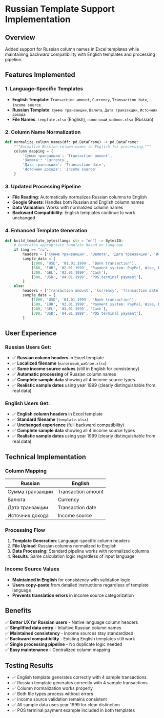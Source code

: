 # Russian Template Support Implementation

## Overview
Added support for Russian column names in Excel templates while maintaining backward compatibility with English templates and processing pipeline.

## Features Implemented

### 1. Language-Specific Templates
- **English Template**: `Transaction amount`, `Currency`, `Transaction date`, `Income source`
- **Russian Template**: `Сумма транзакции`, `Валюта`, `Дата транзакции`, `Источник дохода`
- **File Names**: `template.xlsx` (English), `налоговый_шаблон.xlsx` (Russian)

### 2. Column Name Normalization
```python
def normalize_column_names(df: pd.DataFrame) -> pd.DataFrame:
    """Normalize Russian column names to English for processing."""
    column_mapping = {
        'Сумма транзакции': 'Transaction amount',
        'Валюта': 'Currency', 
        'Дата транзакции': 'Transaction date',
        'Источник дохода': 'Income source'
    }
```

### 3. Updated Processing Pipeline
- **File Reading**: Automatically normalizes Russian columns to English
- **Google Sheets**: Handles both Russian and English column names
- **Data Validation**: Works with normalized column names
- **Backward Compatibility**: English templates continue to work unchanged

### 4. Enhanced Template Generation
```python
def build_template_bytes(lang: str = "en") -> BytesIO:
    # Generates appropriate template based on language
    if lang == "ru":
        headers = ['Сумма транзакции', 'Валюта', 'Дата транзакции', 'Источник дохода']
        sample_data = [
            [1000, 'USD', '01.01.1999', 'Bank transaction'],
            [500, 'EUR', '02.01.1999', 'Payment system: PayPal, Wise, Deel, etc.'],
            [200, 'GEL', '03.01.1999', 'Cash'],
            [300, 'USD', '04.01.1999', 'POS terminal payment'],
        ]
    else:
        headers = ['Transaction amount', 'Currency', 'Transaction date', 'Income source']
        sample_data = [
            [1000, 'USD', '01.01.1999', 'Bank transaction'],
            [500, 'EUR', '02.01.1999', 'Payment system: PayPal, Wise, Deel, etc.'],
            [200, 'GEL', '03.01.1999', 'Cash'],
            [300, 'USD', '04.01.1999', 'POS terminal payment'],
        ]
```

## User Experience

### Russian Users Get:
- ✅ **Russian column headers** in Excel template
- ✅ **Localized filename** (`налоговый_шаблон.xlsx`)
- ✅ **Same income source values** (still in English for consistency)
- ✅ **Automatic processing** of Russian column names
- ✅ **Complete sample data** showing all 4 income source types
- ✅ **Realistic sample dates** using year 1999 (clearly distinguishable from real data)

### English Users Get:
- ✅ **English column headers** in Excel template
- ✅ **Standard filename** (`template.xlsx`)
- ✅ **Unchanged experience** (full backward compatibility)
- ✅ **Complete sample data** showing all 4 income source types
- ✅ **Realistic sample dates** using year 1999 (clearly distinguishable from real data)

## Technical Implementation

### Column Mapping
| Russian | English |
|---------|---------|
| Сумма транзакции | Transaction amount |
| Валюта | Currency |
| Дата транзакции | Transaction date |
| Источник дохода | Income source |

### Processing Flow
1. **Template Generation**: Language-specific column headers
2. **File Upload**: Russian columns normalized to English
3. **Data Processing**: Standard pipeline works with normalized columns
4. **Results**: Same calculation logic regardless of input language

### Income Source Values
- **Maintained in English** for consistency with validation logic
- **Users copy-paste** from detailed instructions regardless of template language
- **Prevents translation errors** in income source categorization

## Benefits
✅ **Better UX for Russian users** - Native language column headers  
✅ **Simplified data entry** - Intuitive Russian column names  
✅ **Maintained consistency** - Income sources stay standardized  
✅ **Backward compatibility** - Existing English templates still work  
✅ **Single processing pipeline** - No duplicate logic needed  
✅ **Easy maintenance** - Centralized column mapping  

## Testing Results
- ✅ English template generates correctly with 4 sample transactions
- ✅ Russian template generates correctly with 4 sample transactions
- ✅ Column normalization works properly
- ✅ Both file types process without errors
- ✅ Income source validation remains consistent
- ✅ All sample data uses year 1999 for clear distinction
- ✅ POS terminal payment example included in both templates
